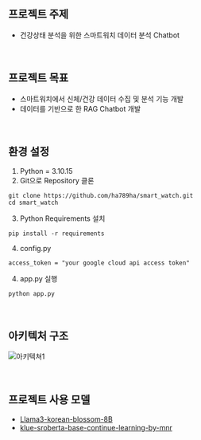 ## 프로젝트 주제
- 건강상태 분석을 위한 스마트워치 데이터 분석 Chatbot
<br>

## 프로젝트 목표
- 스마트워치에서 신체/건강 데이터 수집 및 분석 기능 개발
- 데이터를 기반으로 한 RAG Chatbot 개발

<br>

## 환경 설정
1. Python = 3.10.15
2. Git으로 Repository 클론
```shell
git clone https://github.com/ha789ha/smart_watch.git
cd smart_watch
```
3. Python Requirements 설치
```shell
pip install -r requirements
```
4. config.py
```shell
access_token = "your google cloud api access token"
```  
4. app.py 실행
```shell
python app.py
``` 
<br>

## 아키텍처 구조

![아키텍쳐1](https://github.com/user-attachments/assets/14035666-bfd0-476e-8f53-ae047cfbee7f)

<br>

## 프로젝트 사용 모델
- [Llama3-korean-blossom-8B](https://huggingface.co/MLP-KTLim/llama-3-Korean-Bllossom-8B)
- [klue-sroberta-base-continue-learning-by-mnr](https://huggingface.co/bespin-global/klue-sroberta-base-continue-learning-by-mnr)
<br>


